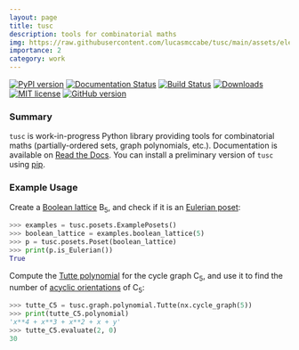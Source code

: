 ```yaml
---
layout: page
title: tusc
description: tools for combinatorial maths
img: https://raw.githubusercontent.com/lucasmccabe/tusc/main/assets/elephant_header.png
importance: 2
category: work
---
```


[![PyPI version](https://badge.fury.io/py/tusc.svg)](https://badge.fury.io/py/tusc) [![Documentation Status](https://readthedocs.org/projects/tusc/badge/?version=latest)](https://tusc.readthedocs.io/en/latest/?badge=latest) [![Build Status](https://app.travis-ci.com/lucasmccabe/tusc.svg?branch=main)](https://app.travis-ci.com/lucasmccabe/tusc) [![Downloads](https://pepy.tech/badge/tusc)](https://pepy.tech/project/tusc) [![MIT license](https://img.shields.io/badge/License-MIT-blue.svg)](https://lbesson.mit-license.org/) [![GitHub version](https://badge.fury.io/gh/lucasmccabe%2Ftusc.svg)](https://badge.fury.io/gh/lucasmccabe%2Ftusc)

### Summary

`tusc` is work-in-progress Python library providing tools for combinatorial maths (partially-ordered sets, graph polynomials, etc.). Documentation is available on <a href="https://tusc.readthedocs.io/en/latest/?badge=latest">Read the Docs</a>. You can install a preliminary version of `tusc` using <a href="https://pypi.org/project/tusc/">pip</a>.


### Example Usage

Create a <a href="https://en.wikipedia.org/wiki/Boolean_algebra_(structure)">Boolean lattice</a> B<sub>5</sub>, and check if it is an <a href="https://en.wikipedia.org/wiki/Eulerian_poset">Eulerian poset</a>:

``` python
>>> examples = tusc.posets.ExamplePosets()
>>> boolean_lattice = examples.boolean_lattice(5)
>>> p = tusc.posets.Poset(boolean_lattice)
>>> print(p.is_Eulerian())
True
```

Compute the <a href="https://en.wikipedia.org/wiki/Tutte_polynomial">Tutte polynomial</a> for the cycle graph C<sub>5</sub>, and use it to find the number of <a href="https://en.wikipedia.org/wiki/Acyclic_orientation">acyclic orientations</a> of C<sub>5</sub>:

``` python
>>> tutte_C5 = tusc.graph.polynomial.Tutte(nx.cycle_graph(5))
>>> print(tutte_C5.polynomial)
'x**4 + x**3 + x**2 + x + y'
>>> tutte_C5.evaluate(2, 0)
30
```
